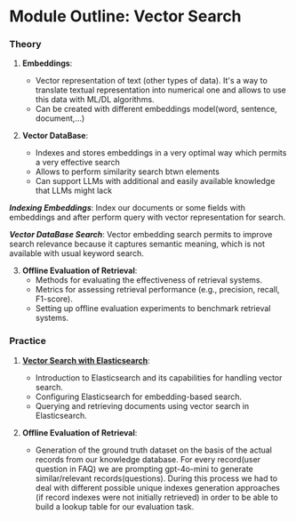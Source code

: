 # Module Outline: Vector Search

### Theory

1. **Embeddings**:
    - Vector representation of text (other types of data). It's a way to translate textual representation into numerical one and allows to use this data with ML/DL algorithms.
    - Can be created with different embeddings model(word, sentence, document,...)

2. **Vector DataBase**:
    - Indexes and stores embeddings in a very optimal way which permits a very effective search
    - Allows to perform similarity search btwn elements
    - Can support LLMs with additional and easily available knowledge that LLMs might lack

  ***Indexing Embeddings***:
      Index our documents or some fields with embeddings and after perform query with vector representation for search.

  ***Vector DataBase Search***:
      Vector embedding search permits to improve search relevance because it captures semantic meaning, which is not available with usual keyword search.


3. **Offline Evaluation of Retrieval**:
    - Methods for evaluating the effectiveness of retrieval systems.
    - Metrics for assessing retrieval performance (e.g., precision, recall, F1-score).
    - Setting up offline evaluation experiments to benchmark retrieval systems.

### Practice

1. [**Vector Search with Elasticsearch**](https://github.com/Ksyu22/llm-zoomcamp/blob/main/03-vector-search/elastic_search.ipynb):
   - Introduction to Elasticsearch and its capabilities for handling vector search.
   - Configuring Elasticsearch for embedding-based search.
   - Querying and retrieving documents using vector search in Elasticsearch.

2. **Offline Evaluation of Retrieval**:
   - Generation of the ground truth dataset on the basis of the actual records from our knowledge database. For every record(user question in FAQ) we are prompting gpt-4o-mini to generate similar/relevant records(questions).
   During this process we had to deal with different possible unique indexes generation approaches (if record indexes were not initially retrieved) in order to be able to build a lookup table for our evaluation task.
